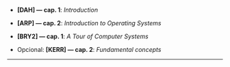 - **[DAH] — cap. 1**: _Introduction_
- **[ARP] — cap. 2**: _Introduction to Operating Systems_
- **[BRY2] — cap. 1**: _A Tour of Computer Systems_
    
- Opcional: **[KERR] — cap. 2**: _Fundamental concepts_

------------------------------------------
